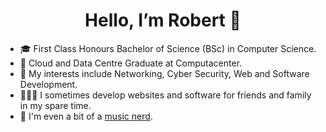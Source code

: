 <h1 align="center">Hello, I’m Robert 👋</h1>

- 🎓 First Class Honours Bachelor of Science (BSc) in Computer Science.
- 💼 Cloud and Data Centre Graduate at Computacenter.
- 👀 My interests include Networking, Cyber Security, Web and Software Development.
- 👨🏻‍💻 I sometimes develop websites and software for friends and family in my spare time.
- 🎵 I'm even a bit of a  [music nerd](https://djrobbod.com/).
